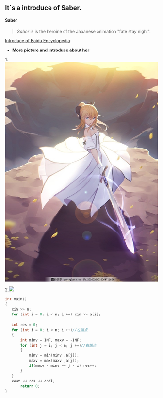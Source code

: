 ## It`s a introduce of Saber.
#### Saber

>*Saber* is  is the heroine of the Japanese animation "fate stay night".

[Introduce of Baidu Encyclopedia](https://baike.baidu.com/item/%E9%98%BF%E5%B0%94%E6%89%98%E8%8E%89%E9%9B%85%C2%B7%E6%BD%98%E5%BE%B7%E6%8B%89%E8%B4%A1/10430732?fromtitle=SABER&fromid=19954634&fr=aladdin)

* [**More picture and introduce about her**](/Extension.md)

1.![](/Saberlily.jpg 'Saberlily')

2.![](https://i0.hdslb.com/bfs/article/3070f78c9db7e6fc6d9e622d5042d6c188e90db5.png@1436w_978h.webp)

 ```C
int main() 
{
    cin >> n;
    for (int i = 0; i < n; i ++) cin >> a[i];

    int res = 0;
    for (int i = 0; i < n; i ++)//左端点
    {
        int minv = INF, maxv = -INF;
        for (int j = i; j < n; j ++)//右端点
        {
            minv = min(minv ,a[j]);
            maxv = max(maxv ,a[j]);
            if(maxv - minv == j - i) res++;
        }
    }
    cout << res << endl;
        return 0;
}
 ```
 
 

